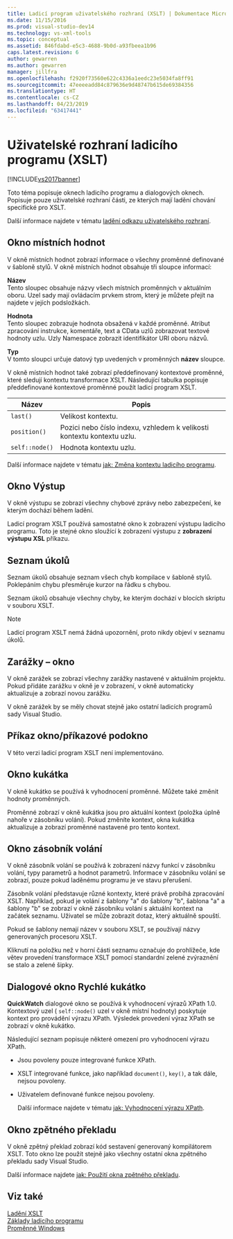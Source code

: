 ```yaml
---
title: Ladicí program uživatelského rozhraní (XSLT) | Dokumentace Microsoftu
ms.date: 11/15/2016
ms.prod: visual-studio-dev14
ms.technology: vs-xml-tools
ms.topic: conceptual
ms.assetid: 846fdabd-e5c3-4688-9b0d-a93fbeea1b96
caps.latest.revision: 6
author: gewarren
ms.author: gewarren
manager: jillfra
ms.openlocfilehash: f2920f73560e622c4336a1eedc23e5034fa8ff91
ms.sourcegitcommit: 47eeeeadd84c879636e9d48747b615de69384356
ms.translationtype: HT
ms.contentlocale: cs-CZ
ms.lasthandoff: 04/23/2019
ms.locfileid: "63417441"
---
```

# <a name="debugger-user-interface-xslt"></a>Uživatelské rozhraní ladicího programu (XSLT)
[!INCLUDE[vs2017banner](../includes/vs2017banner.md)]

Toto téma popisuje oknech ladicího programu a dialogových oknech. Popisuje pouze uživatelské rozhraní části, ze kterých mají ladění chování specifické pro XSLT.  
  
 Další informace najdete v tématu [ladění odkazu uživatelského rozhraní](../debugger/debugging-user-interface-reference.md).  
  
## <a name="locals-window"></a>Okno místních hodnot  
 V okně místních hodnot zobrazí informace o všechny proměnné definované v šabloně stylů. V okně místních hodnot obsahuje tři sloupce informací:  
  
 **Název**  
 Tento sloupec obsahuje názvy všech místních proměnných v aktuálním oboru. Uzel sady mají ovládacím prvkem strom, který je můžete přejít na najdete v jejích podsložkách.  
  
 **Hodnota**  
 Tento sloupec zobrazuje hodnota obsažená v každé proměnné. Atribut zpracování instrukce, komentáře, text a CData uzlů zobrazovat textové hodnoty uzlu. Uzly Namespace zobrazit identifikátor URI oboru názvů.  
  
 **Typ**  
 V tomto sloupci určuje datový typ uvedených v proměnných **název** sloupce.  
  
 V okně místních hodnot také zobrazí předdefinovaný kontextové proměnné, které sledují kontextu transformace XSLT. Následující tabulka popisuje předdefinované kontextové proměnné použít ladicí program XSLT.  
  
|Název|Popis|  
|----------|-----------------|  
|`last()`|Velikost kontextu.|  
|`position()`|Pozici nebo číslo indexu, vzhledem k velikosti kontextu kontextu uzlu.|  
|`self::node()`|Hodnota kontextu uzlu.|  
  
 Další informace najdete v tématu [jak: Změna kontextu ladicího programu](http://msdn.microsoft.com/library/8a69ea63-2ef0-4b4f-9521-cf8ad2e3ec5e).  
  
## <a name="output-window"></a>Okno Výstup  
 V okně výstupu se zobrazí všechny chybové zprávy nebo zabezpečení, ke kterým dochází během ladění.  
  
 Ladicí program XSLT používá samostatné okno k zobrazení výstupu ladicího programu. Toto je stejné okno sloužící k zobrazení výstupu z **zobrazení výstupu XSL** příkazu.  
  
## <a name="task-list"></a>Seznam úkolů  
 Seznam úkolů obsahuje seznam všech chyb kompilace v šabloně stylů. Poklepáním chybu přesměruje kurzor na řádku s chybou.  
  
 Seznam úkolů obsahuje všechny chyby, ke kterým dochází v blocích skriptu v souboru XSLT.  
  
> [!NOTE]
> Ladicí program XSLT nemá žádná upozornění, proto nikdy objeví v seznamu úkolů.  
  
## <a name="breakpoints-window"></a>Zarážky – okno  
 V okně zarážek se zobrazí všechny zarážky nastavené v aktuálním projektu. Pokud přidáte zarážku v okně je v zobrazení, v okně automaticky aktualizuje a zobrazí novou zarážku.  
  
 V okně zarážek by se měly chovat stejně jako ostatní ladicích programů sady Visual Studio.  
  
## <a name="command-windowimmediate-window"></a>Příkaz okno/příkazové podokno  
 V této verzi ladicí program XSLT není implementováno.  
  
## <a name="watch-window"></a>Okno kukátka  
 V okně kukátko se používá k vyhodnocení proměnné. Můžete také změnit hodnoty proměnných.  
  
 Proměnné zobrazí v okně kukátka jsou pro aktuální kontext (položka úplně nahoře v zásobníku volání). Pokud změníte kontext, okna kukátka aktualizuje a zobrazí proměnné nastavené pro tento kontext.  
  
## <a name="call-stack-window"></a>Okno zásobník volání  
 V okně zásobník volání se používá k zobrazení názvy funkcí v zásobníku volání, typy parametrů a hodnot parametrů. Informace v zásobníku volání se zobrazí, pouze pokud laděnému programu je ve stavu přerušení.  
  
 Zásobník volání představuje různé kontexty, které právě probíhá zpracování XSLT. Například, pokud je volání z šablony "a" do šablony "b", šablona "a" a šablony "b" se zobrazí v okně zásobníku volání s aktuální kontext na začátek seznamu. Uživatel se může zobrazit dotaz, který aktuálně spouští.  
  
 Pokud se šablony nemají název v souboru XSLT, se používají názvy generovaných procesoru XSLT.  
  
 Kliknutí na položku než v horní části seznamu označuje do prohlížeče, kde větev provedení transformace XSLT pomocí standardní zelené zvýraznění se stalo a zelené šipky.  
  
## <a name="quickwatch-dialog-box"></a>Dialogové okno Rychlé kukátko  
 **QuickWatch** dialogové okno se používá k vyhodnocení výrazů XPath 1.0. Kontextový uzel ( `self::node()` uzel v okně místní hodnoty) poskytuje kontext pro provádění výrazu XPath. Výsledek provedení výraz XPath se zobrazí v okně kukátko.  
  
 Následující seznam popisuje některé omezení pro vyhodnocení výrazu XPath.  
  
- Jsou povoleny pouze integrované funkce XPath.  
  
- XSLT integrované funkce, jako například `document()`, `key()`, a tak dále, nejsou povoleny.  
  
- Uživatelem definované funkce nejsou povoleny.  
  
  Další informace najdete v tématu [jak: Vyhodnocení výrazu XPath](../xml-tools/how-to-evaluate-an-xpath-expression.md).  
  
## <a name="disassembly-window"></a>Okno zpětného překladu  
 V okně zpětný překlad zobrazí kód sestavení generovaný kompilátorem XSLT. Toto okno lze použít stejně jako všechny ostatní okna zpětného překladu sady Visual Studio.  
  
 Další informace najdete [jak: Použití okna zpětného překladu](../debugger/how-to-use-the-disassembly-window.md).  
  
## <a name="see-also"></a>Viz také  
 [Ladění XSLT](../xml-tools/debugging-xslt.md)   
 [Základy ladicího programu](../debugger/debugger-basics.md)   
 [Proměnné Windows](http://msdn.microsoft.com/library/ce0a67f6-2502-4b7a-ba45-cc32f8aeba3e)

